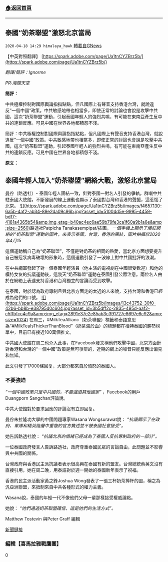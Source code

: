 ###  [:house:返回首頁](https://github.com/ourhimalayas/txt)
---

## 泰國“奶茶聯盟”激怒北京當局
`2020-04-18 14:29 himalaya_hawk` [轉載自GNews](https://gnews.org/zh-hant/177438/)

【中英對照翻譯】 [https://spark.adobe.com/page/Ua1tnCYZBrz5b/](https://spark.adobe.com/page/Ua1tnCYZBrz5b/)

*翻譯/簡評：Ignorme*

*PR:海闊天空*

**簡評：**

中共極權控制對國際輿論指指點點，但凡國際上有聲音支持香港台灣，就說違反”一個中國“政策。中共敏感地帶也相當多，即使正常的討論也會說是攻擊中共國，這次“奶茶聯盟”運動，引起泰國年輕人的強烈共鳴，有可能在東南亞產生反中共的連鎖反應。可見中國在世界各地都積怨不淺。

簡評：中共極權控制對國際輿論指指點點，但凡國際上有聲音支持香港台灣，就說違反”一個中國“政策。中共敏感地帶也相當多，即使正常的討論也會說是攻擊中共國，這次“奶茶聯盟”運動，引起泰國年輕人的強烈共鳴，有可能在東南亞產生反中共的連鎖反應。可見中國在世界各地都積怨不淺。

**原文：**

##  **泰國年輕人加入“奶茶聯盟”網絡大戰，激怒北京當局** 

曼谷（路透社）- 泰國年輕人團結一致，針對泰國一對名人引發的爭執，群嘲中共駐泰國大使館，不斷發展的線上運動也顯示了泰國對台灣和香港的聲援，這惹惱了北京。
[!\[\](https://spark.adobe.com/page/Ua1tnCYZBrz5b/images/f4657130-6a5b-4af2-ab34-89e2da09c96b.jpg?asset_id=51004d5e-9995-4459-bdf7-4181a4365b54&amp;img_etag=b40ac4ec6ae59b79fe3ca1f60a9b1a6e&amp;size=2560)](https://spark.adobe.com/page/Ua1tnCYZBrz5b/images/f4657130-6a5b-4af2-ab34-89e2da09c96b.jpg?asset_id=51004d5e-9995-4459-bdf7-4181a4365b54&amp;img_etag=b40ac4ec6ae59b79fe3ca1f60a9b1a6e&amp;size=1024)路透社Patpicha Tanakasempipat/插圖。 
*一個手機上顯示了爆紅網絡的”奶茶聯盟“運動的圖片，來表示泰國，台灣，香港的團結，圖片拍攝於2020年4月15*

這個運動稱自己為“奶茶聯盟”，不僅是對奶茶的相同的熱愛，當北京方面想要提升自己被冠狀病毒破壞的形象時，這個運動引發了一波線上對中共國批評的浪潮。

在中共網軍發起了對一個泰國年輕演員（他主演的電視劇在中國很受歡迎）和他的模特女友的抗議運動後，這幾天“奶茶聯盟”運動在泰國引發公眾注意。兩位名人由於在網絡上表達支持香港和台灣獨立的言論而受到攻擊。

在泰國，對於認為政府專制且與北京方面走的太近的人來說，支持台灣和香港已經成為他們的口號。
[!\[\](https://spark.adobe.com/page/Ua1tnCYZBrz5b/images/13c43752-30f0-42b6-bb8b-e38795d0c604.jpg?asset_id=3b5dff2c-2835-495d-aaf2-c5ffbfcc4c9a&amp;img_etag=2891e37e2e85ab3c391727e8697e6c92&amp;size=1024)](https://spark.adobe.com/page/Ua1tnCYZBrz5b/images/13c43752-30f0-42b6-bb8b-e38795d0c604.jpg?asset_id=3b5dff2c-2835-495d-aaf2-c5ffbfcc4c9a&amp;img_etag=2891e37e2e85ab3c391727e8697e6c92&amp;size=1024)
在周三，#MilkTeaAllianc（奶茶聯盟）標籤和泰語意思為“#MilkTeaIsThickerThanBlood”（奶茶濃於血）的標題都在推特泰國的趨勢榜單中，目前已有接近100萬個推文。

中共國大使館在周二也介入此事，在Facebook發文稱他們攻擊中國，北京方面針對香港和台灣的“一個中國”政策是無可爭辯的，近期的網上的噪音只能反應出偏見和無知。

此文引發了17000條回复，大部分都來自於憤怒的泰國人。

###  **不要強迫** 

*“一個中國政策只是中共國的，不要強迫其他國家”* ，Facebook的用戶Duangporn Sangchan評論說。

中共大使館對於要求回應的評論沒有立即回复。

曼谷朱拉隆功大學的中國問題專家Wasana Wongsurawat說： *“抗議顯示了在政府、軍隊和精英階層中重複的官方贅述並不被泰國社會接受”。*

她告訴路透社說： *“抗議北京的情緒已經成為了泰國人反抗專制政府的一部分”。*

一位泰國政府發言人告訴路透社，政府尊重泰國民眾的言論自由，此問題並不影響與中共國的關係。

台灣政府與香港民主派抗議者表示很高興在泰國有新的盟友。台灣總統蔡英文沒有直接引用，她在周二晚，用泰語對於週一開始的泰國新年表示了祝福。

香港的民主派活動家黃之鋒Joshua Wong發表了一張三杯奶茶捧杯的圖，稱之為汎亞洲聯盟，來抵制來自中共各種形式的權力主義。

Wasana說，泰國的年輕一代不像他們父母一輩那樣接受權威論點。

她說： *“他們通過奶茶聯盟確信，這是他們的生活方式”。*

Matthew Tostevin 與Peter Graff 編輯

[新聞鏈接](https://www.reuters.com/article/us-thailand-china-internet/young-thais-join-milk-tea-alliance-in-online-backlash-that-angers-beijing-idUSKCN21X1ZT)

###  **編輯【喜馬拉雅戰鷹團】** 

0
